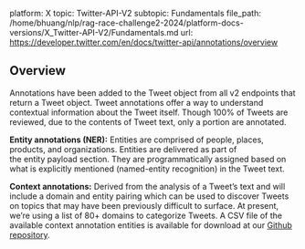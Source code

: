 platform: X
topic: Twitter-API-V2
subtopic: Fundamentals
file_path: /home/bhuang/nlp/rag-race-challenge2-2024/platform-docs-versions/X_Twitter-API-V2/Fundamentals.md
url: https://developer.twitter.com/en/docs/twitter-api/annotations/overview


## Overview

Annotations have been added to the Tweet object from all v2 endpoints that return a Tweet object. Tweet annotations offer a way to understand contextual information about the Tweet itself. Though 100% of Tweets are reviewed, due to the contents of Tweet text, only a portion are annotated.

**Entity annotations (NER):** Entities are comprised of people, places, products, and organizations. Entities are delivered as part of the entity payload section. They are programmatically assigned based on what is explicitly mentioned (named-entity recognition) in the Tweet text.

**Context annotations:** Derived from the analysis of a Tweet’s text and will include a domain and entity pairing which can be used to discover Tweets on topics that may have been previously difficult to surface. At present, we’re using a list of 80+ domains to categorize Tweets. A CSV file of the available context annotation entities is available for download at our [Github repository](https://github.com/twitterdev/twitter-context-annotations).